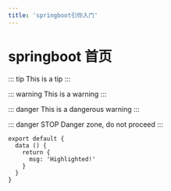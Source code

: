 ```yaml
---
title: 'springboot引你入门'
---
```


# springboot 首页

::: tip
This is a tip
:::

::: warning
This is a warning
:::

::: danger
This is a dangerous warning
:::

::: danger STOP
Danger zone, do not proceed
:::


``` js{4}
export default {
  data () {
    return {
      msg: 'Highlighted!'
    }
  }
}
```


